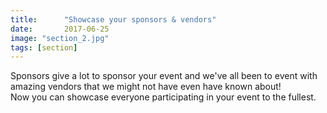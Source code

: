 ```yaml
---
title:      "Showcase your sponsors & vendors"
date:       2017-06-25
image: "section_2.jpg"
tags: [section]
---
```


Sponsors give a lot to sponsor your event and we've all been to event with amazing vendors that we might not have even have known about!<br>
Now you can showcase everyone participating in your event to the fullest.
